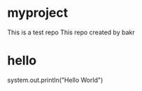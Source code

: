 # myproject
This is a test repo
This repo created by bakr
<h1>hello</h2>  
system.out.println("Hello World")
